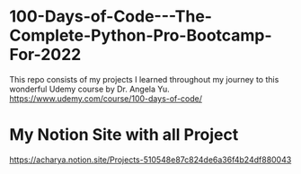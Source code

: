 # 100-Days-of-Code---The-Complete-Python-Pro-Bootcamp-For-2022
This repo consists of my projects I learned throughout my journey to this wonderful Udemy course by Dr. Angela Yu. https://www.udemy.com/course/100-days-of-code/

# My Notion Site with all Project
https://acharya.notion.site/Projects-510548e87c824de6a36f4b24df880043
